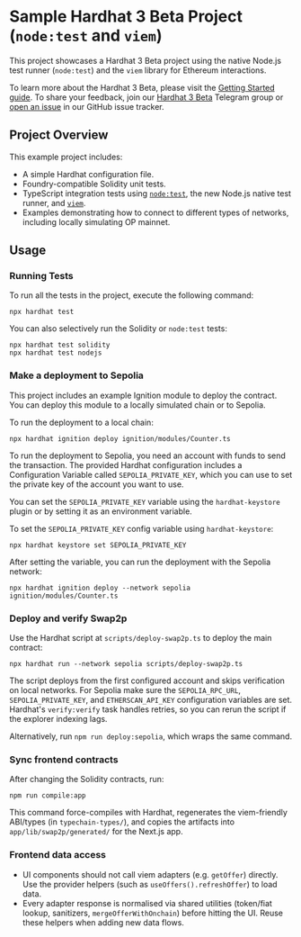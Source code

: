 # Sample Hardhat 3 Beta Project (`node:test` and `viem`)

This project showcases a Hardhat 3 Beta project using the native Node.js test runner (`node:test`) and the `viem` library for Ethereum interactions.

To learn more about the Hardhat 3 Beta, please visit the [Getting Started guide](https://hardhat.org/docs/getting-started#getting-started-with-hardhat-3). To share your feedback, join our [Hardhat 3 Beta](https://hardhat.org/hardhat3-beta-telegram-group) Telegram group or [open an issue](https://github.com/NomicFoundation/hardhat/issues/new) in our GitHub issue tracker.

## Project Overview

This example project includes:

- A simple Hardhat configuration file.
- Foundry-compatible Solidity unit tests.
- TypeScript integration tests using [`node:test`](nodejs.org/api/test.html), the new Node.js native test runner, and [`viem`](https://viem.sh/).
- Examples demonstrating how to connect to different types of networks, including locally simulating OP mainnet.

## Usage

### Running Tests

To run all the tests in the project, execute the following command:

```shell
npx hardhat test
```

You can also selectively run the Solidity or `node:test` tests:

```shell
npx hardhat test solidity
npx hardhat test nodejs
```

### Make a deployment to Sepolia

This project includes an example Ignition module to deploy the contract. You can deploy this module to a locally simulated chain or to Sepolia.

To run the deployment to a local chain:

```shell
npx hardhat ignition deploy ignition/modules/Counter.ts
```

To run the deployment to Sepolia, you need an account with funds to send the transaction. The provided Hardhat configuration includes a Configuration Variable called `SEPOLIA_PRIVATE_KEY`, which you can use to set the private key of the account you want to use.

You can set the `SEPOLIA_PRIVATE_KEY` variable using the `hardhat-keystore` plugin or by setting it as an environment variable.

To set the `SEPOLIA_PRIVATE_KEY` config variable using `hardhat-keystore`:

```shell
npx hardhat keystore set SEPOLIA_PRIVATE_KEY
```

After setting the variable, you can run the deployment with the Sepolia network:

```shell
npx hardhat ignition deploy --network sepolia ignition/modules/Counter.ts
```

### Deploy and verify Swap2p

Use the Hardhat script at `scripts/deploy-swap2p.ts` to deploy the main contract:

```shell
npx hardhat run --network sepolia scripts/deploy-swap2p.ts
```

The script deploys from the first configured account and skips verification on local networks. For Sepolia make sure the `SEPOLIA_RPC_URL`, `SEPOLIA_PRIVATE_KEY`, and `ETHERSCAN_API_KEY` configuration variables are set. Hardhat's `verify:verify` task handles retries, so you can rerun the script if the explorer indexing lags.

Alternatively, run `npm run deploy:sepolia`, which wraps the same command.

### Sync frontend contracts

After changing the Solidity contracts, run:

```shell
npm run compile:app
```

This command force-compiles with Hardhat, regenerates the viem-friendly ABI/types (in `typechain-types/`), and copies the artifacts into `app/lib/swap2p/generated/` for the Next.js app.

### Frontend data access

- UI components should not call viem adapters (e.g. `getOffer`) directly. Use the provider helpers (such as `useOffers().refreshOffer`) to load data.  
- Every adapter response is normalised via shared utilities (token/fiat lookup, sanitizers, `mergeOfferWithOnchain`) before hitting the UI. Reuse these helpers when adding new data flows.
